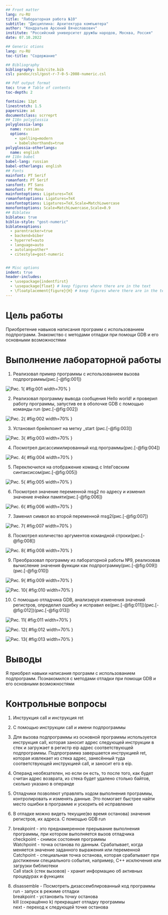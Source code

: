 ```yaml
---
## Front matter
lang: ru-RU
title: "Лабораторная работа №10"
subtitle: "Дисциплина: Архитектура компьютера"
author: "Кондратьев Арсений Вячеславович"
institute: "Российский университет дружбы народов, Москва, Россия"
date: 07.10.2022

## Generic otions
lang: ru-RU
toc-title: "Содержание"

## Bibliography
bibliography: bib/cite.bib
csl: pandoc/csl/gost-r-7-0-5-2008-numeric.csl

## Pdf output format
toc: true # Table of contents
toc-depth: 2

fontsize: 12pt
linestretch: 1.5
papersize: a4
documentclass: scrreprt
## I18n polyglossia
polyglossia-lang:
  name: russian
  options:
	- spelling=modern
	- babelshorthands=true
polyglossia-otherlangs:
  name: english
## I18n babel
babel-lang: russian
babel-otherlangs: english
## Fonts
mainfont: PT Serif
romanfont: PT Serif
sansfont: PT Sans
monofont: PT Mono
mainfontoptions: Ligatures=TeX
romanfontoptions: Ligatures=TeX
sansfontoptions: Ligatures=TeX,Scale=MatchLowercase
monofontoptions: Scale=MatchLowercase,Scale=0.9
## Biblatex
biblatex: true
biblio-style: "gost-numeric"
biblatexoptions:
  - parentracker=true
  - backend=biber
  - hyperref=auto
  - language=auto
  - autolang=other*
  - citestyle=gost-numeric


## Misc options
indent: true
header-includes:
  - \usepackage{indentfirst}
  - \usepackage{float} # keep figures where there are in the text
  - \floatplacement{figure}{H} # keep figures where there are in the text
---
```


# Цель работы

Приобретение навыков написания программ с использованием подпрограмм.
Знакомство с методами отладки при помощи GDB и его основными возможностями

# Выполнение лабораторной работы

1. Реализовал пример программы с использованием вызова подпрограммы(рис.[-@fig:001])

 ![Рис. 1](image/2.png){ #fig:001 width=70% }
 
2. Реализовал программу вывода сообщения Hello world! и проверил работу программы, запустив ее в оболочке GDB с помощью команды run
(рис.[-@fig:002])

![Рис. 2](image/3.png){ #fig:002 width=70% }

3.	Установил брейкпоинт на метку _start (рис.[-@fig:003])

![Рис. 3](image/4.png){ #fig:003 width=70% }

4.	Посмотрел дисассимилированный код программы(рис.[-@fig:004])

![Рис. 4](image/5.png){ #fig:004 width=70% }

5.	Переключился на отображение команд с Intel’овским синтаксисом(рис.[-@fig:005])

![Рис. 5](image/6.png){ #fig:005 width=70% }

6.	Посмотрел значение переменной msg2 по адресу и изменил значение ячейки памяти(рис.[-@fig:006])

![Рис. 6](image/10.png){ #fig:006 width=70% }

7. Заменил символ во второй переменной msg2(рис.[-@fig:007])

![Рис. 7](image/11.png){ #fig:007 width=70% }

8. Посмотрел количество аргументов командной строки(рис.[-@fig:008])

![Рис. 8](image/12.png){ #fig:008 width=70% }

9. Преобразовал программу из лабораторной работы №9, реализовав вычисление значения функции как подпрограмму(рис.[-@fig:009])(рис.[-@fig:010])

![Рис. 9](image/13.png){ #fig:009 width=70% }

![Рис. 10](image/14.png){ #fig:010 width=70% }

10. С помощью отладчика GDB, анализируя изменения значений регистров, определил ошибку и исправил ее(рис.[-@fig:011])(рис.[-@fig:012])(рис.[-@fig:013])

![Рис. 11](image/15.png){ #fig:011 width=70% }

![Рис. 12](image/16.png){ #fig:012 width=70% }

![Рис. 13](image/17.png){ #fig:013 width=70% }

# Выводы

Я приобрел навыки написания программ с использованием подпрограмм.
Познакомился с методами отладки при помощи GDB и его основными возможностями

# Контрольные вопросы

1. Инструкция call и инструкция ret

2. С помощью инструкции call и имени подпрограммы

3. Для вызова подпрограммы из основной программы используется инструкция
call, которая заносит адрес следующей инструкции в стек и загружает в регистр
eip адрес соответствующей подпрограммы. Подпрограмма завершается инструкцией ret, которая извлекает из стека
адрес, занесённый туда соответствующей инструкцией call, и заносит его в eip.

4. Операнд необязателен, но если он есть, то после того, как будет считан адрес возврата, из стека будет удалено столько байтов, сколько указано в операнде

5. Отладчики позволяют управлять ходом выполнения программы, контролировать и изменять данные. Это помогает быстрее найти место ошибки в программе
и ускорить её исправление

6. В отладке можно видеть текущие(во время останова) значения регистров, их адреса.
С помощью GDB run

7. breakpoint - это преднамеренное прерывание выполнения программы, при котором выполняется вызов отладчика    
сheckpoint - снимок состояния программы  
Watchpoint - точка останова по данным. Срабатывает, когда меняется значение заданного выражения или переменной  
Catchpoint - специальная точка останова, которая срабатывает при достижении специального события, например, C++ исключения или загрузки библиотеки  
Call stack (стек вызовов) - хранит информацию об активных процедурах и функциях  

8. disassemble - Посмотреть дизассемблированный код программы   
run - запуск в режиме отладки  
breakpoint - установить точку останова  
kill (сокращённо k) прекращает отладку программы  
next - переход к следующей точке останова





